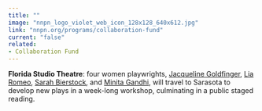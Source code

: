 ```yaml
---
title: ""
image: "nnpn_logo_violet_web_icon_128x128_640x612.jpg"
link: "nnpn.org/programs/collaboration-fund"
current: "false"
related:
- Collaboration Fund
---
```


**Florida Studio Theatre**: four women playwrights, <a href="https://newplayexchange.org/users/1419/jacqueline-goldfinger" rel="nofollow">Jacqueline Goldfinger</a>, <a href="https://newplayexchange.org/users/177/lia-romeo" target="_blank" rel="nofollow">Lia Romeo</a>, <a href="https://newplayexchange.org/users/2515/sarah-bierstock" target="_blank" rel="nofollow">Sarah Bierstock</a>, and <a href="https://newplayexchange.org/users/8153/minita-gandhi" target="_blank" rel="nofollow">Minita Gandhi</a>, will travel to Sarasota to develop new plays in a week-long workshop, culminating in a public staged reading.

